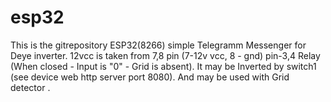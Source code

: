 # esp32

This is the gitrepository
ESP32(8266) simple Telegramm Messenger for Deye inverter.
12vcc is taken from 7,8 pin (7-12v vcc, 8 - gnd)
pin-3,4 Relay (When closed - Input is "0" - Grid is absent).
It may be Inverted by switch1 (see device web http server port 8080).
And may be used with Grid detector . 
